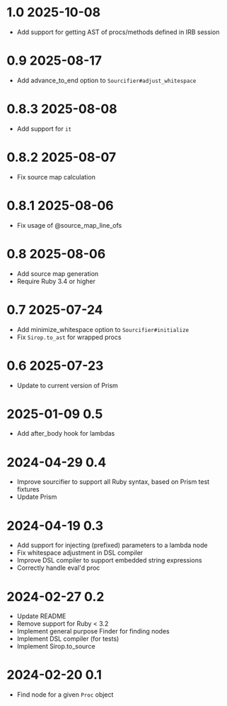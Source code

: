 # 1.0 2025-10-08

- Add support for getting AST of procs/methods defined in IRB session

# 0.9 2025-08-17

- Add advance_to_end option to `Sourcifier#adjust_whitespace`

# 0.8.3 2025-08-08

- Add support for `it`

# 0.8.2 2025-08-07

- Fix source map calculation

# 0.8.1 2025-08-06

- Fix usage of @source_map_line_ofs

# 0.8 2025-08-06

- Add source map generation
- Require Ruby 3.4 or higher

# 0.7 2025-07-24

- Add minimize_whitespace option to `Sourcifier#initialize`
- Fix `Sirop.to_ast` for wrapped procs

# 0.6 2025-07-23

- Update to current version of Prism

# 2025-01-09 0.5

- Add after_body hook for lambdas

# 2024-04-29 0.4

- Improve sourcifier to support all Ruby syntax, based on Prism test fixtures
- Update Prism

# 2024-04-19 0.3

- Add support for injecting (prefixed) parameters to a lambda node
- Fix whitespace adjustment in DSL compiler
- Improve DSL compiler to support embedded string expressions
- Correctly handle eval'd proc

# 2024-02-27 0.2

- Update README
- Remove support for Ruby < 3.2
- Implement general purpose Finder for finding nodes
- Implement DSL compiler (for tests)
- Implement Sirop.to_source

# 2024-02-20 0.1

- Find node for a given `Proc` object
